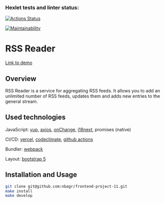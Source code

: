 ### Hexlet tests and linter status:
[![Actions Status](https://github.com/nbagr/frontend-project-11/workflows/hexlet-check/badge.svg)](https://github.com/nbagr/frontend-project-11/actions)

[![Maintainability](https://api.codeclimate.com/v1/badges/cdca381b4f690c629a80/maintainability)](https://codeclimate.com/github/nbagr/frontend-project-11/maintainability)

# RSS Reader

[Link to demo](https://frontend-project-11-nbagramov.vercel.app/)

## Overview

RSS Reader is a service for aggregating RSS feeds. It allows you to add an unlimited number of RSS feeds, updates them and adds new entries to the general stream.

## Used technologies
JavaScript: [yup](https://github.com/jquense/yup), [axios](https://github.com/axios/axios), [onChange](https://github.com/Qard/onchange), [i18next](https://www.i18next.com/), promises (native)

CI/CD: [vercel](https://vercel.com), [codeclimate](https://codeclimate.com/), [github actions](https://github.com/nbagr/frontend-project-11/actions)

Bundler: [webpack](https://webpack.js.org/)

Layout: [bootstrap 5](https://getbootstrap.com/)

## Installation and Usage

```bash
git clone git@github.com:nbagr/frontend-project-11.git
make install
make develop
```